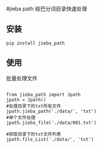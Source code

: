 #jieba path
结巴分词目录快速处理

## 安装
```
pip install jieba_path
```


## 使用
批量处理文件


```

from jieba_path import Jpath
jpath = Jpath()
#处理目录下的txt所有文件
jpath.jieba_path('./data/', 'txt')
#单个文件处理
jpath.jieba_file('./data/001.txt')

#获取目录下的txt文件列表
jpath.file_List('./data/', 'txt')

```